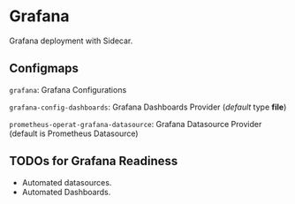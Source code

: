 # Grafana

Grafana deployment with Sidecar.

## Configmaps

`grafana`: Grafana Configurations

`grafana-config-dashboards`: Grafana Dashboards Provider (_default_ type **file**)

`prometheus-operat-grafana-datasource`: Grafana Datasource Provider (default is Prometheus Datasource)


## TODOs for Grafana Readiness

- Automated datasources.
- Automated Dashboards.